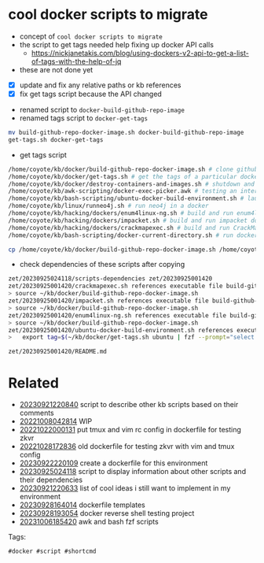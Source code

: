 # cool docker scripts to migrate

- concept of `cool docker scripts to migrate`
- the script to get tags needed help fixing up docker API calls
  - https://nickjanetakis.com/blog/using-dockers-v2-api-to-get-a-list-of-tags-with-the-help-of-jq
- these are not done yet
- [x] update and fix any relative paths or kb references
- [x] fix get tags script because the API changed
- renamed script to `docker-build-github-repo-image`
- renamed tags script to `docker-get-tags`
```bash
mv build-github-repo-docker-image.sh docker-build-github-repo-image
get-tags.sh docker-get-tags
```
- get tags script

```bash
/home/coyote/kb/docker/build-github-repo-docker-image.sh # clone github repository and build docker image with its name. this is a dependency of others
/home/coyote/kb/docker/get-tags.sh # get the tags of a particular docker repository using curl and jq
/home/coyote/kb/docker/destroy-containers-and-images.sh # shutdown and destroy docker images manually to clean up space
/home/coyote/kb/awk-scripting/docker-exec-picker.awk # testing an interactive docker menu with fzf
/home/coyote/kb/bash-scripting/ubuntu-docker-build-environment.sh # launch ubuntu build environment docker with current directory mounted as working directory
/home/coyote/kb/linux/runneo4j.sh # run neo4j in a docker
/home/coyote/kb/hacking/dockers/enum4linux-ng.sh # build and run enum4linux-ng docker
/home/coyote/kb/hacking/dockers/impacket.sh # build and run impacket docker
/home/coyote/kb/hacking/dockers/crackmapexec.sh # build and run CrackMapExec docker
/home/coyote/kb/bash-scripting/docker-current-directory.sh # run docker image with current directory mounted as working directory

cp /home/coyote/kb/docker/build-github-repo-docker-image.sh /home/coyote/kb/docker/get-tags.sh /home/coyote/kb/docker/destroy-containers-and-images.sh /home/coyote/kb/awk-scripting/docker-exec-picker.awk /home/coyote/kb/bash-scripting/ubuntu-docker-build-environment.sh /home/coyote/kb/linux/runneo4j.sh /home/coyote/kb/hacking/dockers/enum4linux-ng.sh /home/coyote/kb/hacking/dockers/impacket.sh /home/coyote/kb/hacking/dockers/crackmapexec.sh /home/coyote/kb/bash-scripting/docker-current-directory.sh .
```

- check dependencies of these scripts after copying
```bash
zet/20230925024118/scripts-dependencies zet/20230925001420
zet/20230925001420/crackmapexec.sh references executable file build-github-repo-docker-image.sh
> source ~/kb/docker/build-github-repo-docker-image.sh
zet/20230925001420/impacket.sh references executable file build-github-repo-docker-image.sh
> source ~/kb/docker/build-github-repo-docker-image.sh
zet/20230925001420/enum4linux-ng.sh references executable file build-github-repo-docker-image.sh
> source ~/kb/docker/build-github-repo-docker-image.sh
zet/20230925001420/ubuntu-docker-build-environment.sh references executable file get-tags.sh
>   export tag=$(~/kb/docker/get-tags.sh ubuntu | fzf --prompt="select tag")
```

` zet/20230925001420/README.md `

# Related

- [20230921220840](/zet/20230921220840/README.md) script to describe other kb scripts based on their comments
- [20221008042814](/zet/20221008042814/README.md) WIP
- [20221022000131](/zet/20221022000131/README.md) put tmux and vim rc config in dockerfile for testing zkvr
- [20221028172836](/zet/20221028172836/README.md) old dockerfile for testing zkvr with vim and tmux config
- [20230922220109](/zet/20230922220109/README.md) create a dockerfile for this environment
- [20230925024118](/zet/20230925024118/README.md) script to display information about other scripts and their dependencies
- [20230921220633](/zet/20230921220633/README.md) list of cool ideas i still want to implement in my environment
- [20230928164014](/zet/20230928164014/README.md) dockerfile templates
- [20230928193054](/zet/20230928193054/README.md) docker reverse shell testing project
- [20231006185420](/zet/20231006185420/README.md) awk and bash fzf scripts

Tags:

    #docker #script #shortcmd
